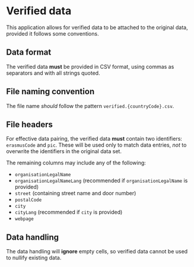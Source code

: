 # Verified data

This application allows for verified data to be attached to the original data, provided it follows some conventions.

## Data format

The verified data **must** be provided in CSV format, using commas as separators and with all strings quoted.

## File naming convention

The file name _should_ follow the pattern `verified.{countryCode}.csv`.

## File headers

For effective data pairing, the verified data **must** contain two identifiers: `erasmusCode` and `pic`. These will be used only to match data entries, _not_ to overwrite the identifiers in the original data set.

The remaining columns may include any of the following:

- `organisationLegalName`
- `organisationLegalNameLang` (recommended if `organisationLegalName` is provided)
- `street` (containing street name and door number)
- `postalCode`
- `city`
- `cityLang` (recommended if `city` is provided)
- `webpage`

## Data handling

The data handling will **ignore** empty cells, so verified data cannot be used to nullify existing data.
